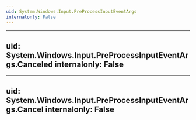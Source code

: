 ```yaml
---
uid: System.Windows.Input.PreProcessInputEventArgs
internalonly: False
---
```


---
uid: System.Windows.Input.PreProcessInputEventArgs.Canceled
internalonly: False
---

---
uid: System.Windows.Input.PreProcessInputEventArgs.Cancel
internalonly: False
---
